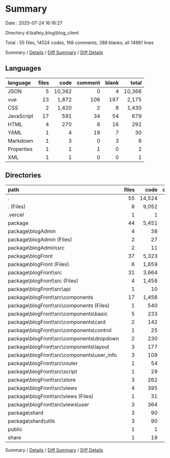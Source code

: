 # Summary

Date : 2025-07-24 16:16:27

Directory d:\\kafeiy_blog\\blog_client

Total : 55 files,  14524 codes, 168 comments, 289 blanks, all 14981 lines

Summary / [Details](details.md) / [Diff Summary](diff.md) / [Diff Details](diff-details.md)

## Languages
| language | files | code | comment | blank | total |
| :--- | ---: | ---: | ---: | ---: | ---: |
| JSON | 5 | 10,362 | 0 | 4 | 10,366 |
| vue | 23 | 1,872 | 106 | 197 | 2,175 |
| CSS | 2 | 1,420 | 2 | 8 | 1,430 |
| JavaScript | 17 | 591 | 34 | 54 | 679 |
| HTML | 4 | 270 | 6 | 16 | 292 |
| YAML | 1 | 4 | 19 | 7 | 30 |
| Markdown | 1 | 3 | 0 | 3 | 6 |
| Properties | 1 | 1 | 1 | 0 | 2 |
| XML | 1 | 1 | 0 | 0 | 1 |

## Directories
| path | files | code | comment | blank | total |
| :--- | ---: | ---: | ---: | ---: | ---: |
| . | 55 | 14,524 | 168 | 289 | 14,981 |
| . (Files) | 8 | 9,052 | 26 | 25 | 9,103 |
| .vercel | 1 | 1 | 0 | 0 | 1 |
| package | 44 | 5,451 | 138 | 260 | 5,849 |
| package\\blogAdmin | 4 | 38 | 0 | 7 | 45 |
| package\\blogAdmin (Files) | 2 | 27 | 0 | 2 | 29 |
| package\\blogAdmin\\src | 2 | 11 | 0 | 5 | 16 |
| package\\blogFront | 37 | 5,323 | 120 | 237 | 5,680 |
| package\\blogFront (Files) | 6 | 1,659 | 3 | 6 | 1,668 |
| package\\blogFront\\src | 31 | 3,664 | 117 | 231 | 4,012 |
| package\\blogFront\\src (Files) | 4 | 1,458 | 2 | 20 | 1,480 |
| package\\blogFront\\src\\api | 1 | 10 | 1 | 0 | 11 |
| package\\blogFront\\src\\components | 17 | 1,456 | 104 | 140 | 1,700 |
| package\\blogFront\\src\\components (Files) | 1 | 540 | 28 | 45 | 613 |
| package\\blogFront\\src\\components\\basic | 5 | 233 | 6 | 31 | 270 |
| package\\blogFront\\src\\components\\card | 2 | 142 | 26 | 19 | 187 |
| package\\blogFront\\src\\components\\control | 1 | 25 | 10 | 2 | 37 |
| package\\blogFront\\src\\components\\dropdown | 2 | 230 | 28 | 22 | 280 |
| package\\blogFront\\src\\components\\layout | 3 | 177 | 6 | 10 | 193 |
| package\\blogFront\\src\\components\\user_info | 3 | 109 | 0 | 11 | 120 |
| package\\blogFront\\src\\router | 1 | 54 | 0 | 7 | 61 |
| package\\blogFront\\src\\script | 1 | 29 | 0 | 3 | 32 |
| package\\blogFront\\src\\store | 3 | 262 | 8 | 12 | 282 |
| package\\blogFront\\src\\views | 4 | 395 | 2 | 49 | 446 |
| package\\blogFront\\src\\views (Files) | 1 | 31 | 0 | 5 | 36 |
| package\\blogFront\\src\\views\\user | 3 | 364 | 2 | 44 | 410 |
| package\\shard | 3 | 90 | 18 | 16 | 124 |
| package\\shard\\utils | 3 | 90 | 18 | 16 | 124 |
| public | 1 | 1 | 0 | 0 | 1 |
| share | 1 | 19 | 4 | 4 | 27 |

Summary / [Details](details.md) / [Diff Summary](diff.md) / [Diff Details](diff-details.md)